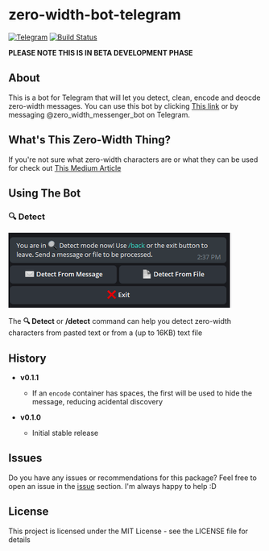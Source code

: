 # zero-width-bot-telegram

[![Telegram](https://img.shields.io/badge/Telegram-Lilith%20Tundrus-blue.svg)](https://telegram.me/lilithtundrus) [![Build Status](https://travis-ci.org/LilithTundrus/zero-width-bot-telegram.svg?branch=master)](https://travis-ci.org/LilithTundrus/zero-width-bot-telegram)

**PLEASE NOTE THIS IS IN BETA DEVELOPMENT PHASE** 


## About

This is a bot for Telegram that will let you detect, clean, encode and deocde zero-width messages. You can use this bot by clicking [This link](https://telegram.me/zero_width_messenger_bot) or by messaging @zero_width_messenger_bot on Telegram.


## What's This Zero-Width Thing?

If you're not sure what zero-width characters are or what they can be used for check out [This Medium Article](https://medium.com/@umpox/be-careful-what-you-copy-invisibly-inserting-usernames-into-text-with-zero-width-characters-18b4e6f17b66)

## Using The Bot

### 🔍 Detect

![Detect Mode](https://github.com/LilithTundrus/zero-width-bot-telegram/blob/master/iamges/detect.png)

The **🔍 Detect** or **/detect** command can help you detect zero-width characters from pasted text or from a (up to 16KB) text file


## History

- **v0.1.1**
    - If an `encode` container has spaces, the first will be used to hide the message, reducing acidental discovery


- **v0.1.0**
    - Initial stable release


## Issues

Do you have any issues or recommendations for this package? Feel free to open an issue in the [issue](https://github.com/LilithTundrus/zero-width-bot-telegram/issues) section. I'm always happy to help :D


## License

This project is licensed under the MIT License - see the LICENSE file for details